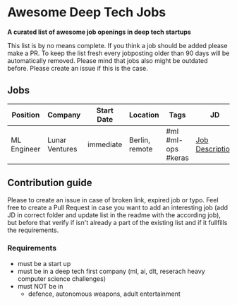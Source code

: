 # Awesome Deep Tech Jobs

**A curated list of awesome job openings in deep tech startups**

This list is by no means complete. If you think a job should be added please make a PR.
To keep the list fresh every jobposting older than 90 days will be automatically removed. Please mind that jobs also might be outdated before. Please create an issue if this is the case.

## Jobs
|Position|Company|Start Date|Location|Tags|JD|Link|
|-|-|-|-|-|-|-|
|ML Engineer|Lunar Ventures |immediate|Berlin, remote |#ml #ml-ops #keras|[Job Description](jobs/ml/example-jd)| www.lunar.vc|

## Contribution guide
Please to create an issue in case of broken link, expired job or typo. Feel free to create a Pull Request in case you want to add an interesting job (add JD in correct folder and update list in the readme with the according job), but before that verify if isn't already a part of the existing list and if it fullfills the requirements.

### Requirements
- must be a start up
- must be in a deep tech first company (ml, ai, dlt, reserach heavy computer science challenges)
- must NOT be in
  - defence, autonomous weapons, adult entertainment
